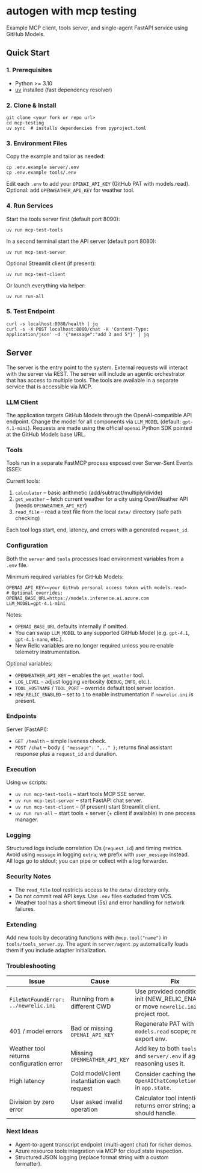 # autogen with mcp testing

Example MCP client, tools server, and single-agent FastAPI service using GitHub Models.

## Quick Start

### 1. Prerequisites
* Python >= 3.10
* [uv](https://github.com/astral-sh/uv) installed (fast dependency resolver)

### 2. Clone & Install
```
git clone <your fork or repo url>
cd mcp-testing
uv sync  # installs dependencies from pyproject.toml
```

### 3. Environment Files
Copy the example and tailor as needed:
```
cp .env.example server/.env
cp .env.example tools/.env
```
Edit each `.env` to add your `OPENAI_API_KEY` (GitHub PAT with models.read). Optional: add `OPENWEATHER_API_KEY` for weather tool.

### 4. Run Services
Start the tools server first (default port 8090):
```
uv run mcp-test-tools
```
In a second terminal start the API server (default port 8080):
```
uv run mcp-test-server
```
Optional Streamlit client (if present):
```
uv run mcp-test-client
```
Or launch everything via helper:
```
uv run run-all
```

### 5. Test Endpoint
```
curl -s localhost:8080/health | jq
curl -s -X POST localhost:8080/chat -H 'Content-Type: application/json' -d '{"message":"add 3 and 5"}' | jq
```

## Server

The server is the entry point to the system. External requests will interact
with the server via REST. The server will include an agentic orchestrator
that has access to multiple tools. The tools are available in a separate
service that is accessible via MCP.

### LLM Client

The application targets GitHub Models through the OpenAI-compatible API endpoint.
Change the model for all components via `LLM_MODEL` (default: `gpt-4.1-mini`).
Requests are made using the official `openai` Python SDK pointed at the GitHub Models base URL.

### Tools

Tools run in a separate FastMCP process exposed over Server-Sent Events (SSE):

Current tools:
1. `calculator` – basic arithmetic (add/subtract/multiply/divide)
2. `get_weather` – fetch current weather for a city using OpenWeather API (needs `OPENWEATHER_API_KEY`)
3. `read_file` – read a text file from the local `data/` directory (safe path checking)

Each tool logs start, end, latency, and errors with a generated `request_id`.

### Configuration

Both the `server` and `tools` processes load environment variables from a `.env` file.

Minimum required variables for GitHub Models:

```
OPENAI_API_KEY=<your GitHub personal access token with models.read>
# Optional overrides:
OPENAI_BASE_URL=https://models.inference.ai.azure.com
LLM_MODEL=gpt-4.1-mini
```

Notes:
* `OPENAI_BASE_URL` defaults internally if omitted.
* You can swap `LLM_MODEL` to any supported GitHub Model (e.g. `gpt-4.1`, `gpt-4.1-nano`, etc.).
* New Relic variables are no longer required unless you re‑enable telemetry instrumentation.

Optional variables:
* `OPENWEATHER_API_KEY` – enables the `get_weather` tool.
* `LOG_LEVEL` – adjust logging verbosity (`DEBUG`, `INFO`, etc.).
* `TOOL_HOSTNAME` / `TOOL_PORT` – override default tool server location.
* `NEW_RELIC_ENABLED` – set to `1` to enable instrumentation if `newrelic.ini` is present.

### Endpoints

Server (FastAPI):
* `GET /health` – simple liveness check.
* `POST /chat` – body `{ "message": "..." }`; returns final assistant response plus a `request_id` and duration.

### Execution

Using `uv` scripts:
* `uv run mcp-test-tools` – start tools MCP SSE server.
* `uv run mcp-test-server` – start FastAPI chat server.
* `uv run mcp-test-client` – (if present) start Streamlit client.
* `uv run run-all` – start tools + server (+ client if available) in one process manager.

### Logging

Structured logs include correlation IDs (`request_id`) and timing metrics.
Avoid using `message` in logging `extra`; we prefix with `user_message` instead.
All logs go to stdout; you can pipe or collect with a log forwarder.

### Security Notes

* The `read_file` tool restricts access to the `data/` directory only.
* Do not commit real API keys. Use `.env` files excluded from VCS.
* Weather tool has a short timeout (5s) and error handling for network failures.

### Extending

Add new tools by decorating functions with `@mcp.tool("name")` in `tools/tools_server.py`.
The agent in `server/agent.py` automatically loads them if you include adapter initialization.


### Troubleshooting

| Issue | Cause | Fix |
|-------|-------|-----|
| `FileNotFoundError: ../newrelic.ini` | Running from a different CWD | Use provided conditional init (NEW_RELIC_ENABLED) or move `newrelic.ini` to project root. |
| 401 / model errors | Bad or missing `OPENAI_API_KEY` | Regenerate PAT with `models.read` scope; re-export env. |
| Weather tool returns configuration error | Missing `OPENWEATHER_API_KEY` | Add key to both `tools/.env` and `server/.env` if agent reasoning uses it. |
| High latency | Cold model/client instantiation each request | Consider caching the `OpenAIChatCompletionClient` in `app.state`. |
| Division by zero error | User asked invalid operation | Calculator tool intentionally returns error string; agent should handle. |

### Next Ideas
* Agent-to-agent transcript endpoint (multi-agent chat) for richer demos.
* Azure resource tools integration via MCP for cloud state inspection.
* Structured JSON logging (replace format string with a custom formatter).
